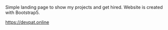 Simple landing page to show my projects and get hired.
Website is created with Bootstrap5.

https://devpat.online